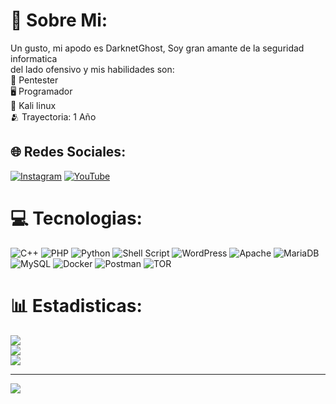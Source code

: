 # 💫 Sobre Mi:
Un gusto, mi apodo es DarknetGhost, Soy gran amante de la seguridad informatica<br>del lado ofensivo y mis habilidades son:<br>🔴 Pentester <br>🖥️ Programador <br>🐧 Kali linux<br>🫂 Trayectoria: 1 Año<br>


## 🌐 Redes Sociales:
[![Instagram](https://img.shields.io/badge/Instagram-%23E4405F.svg?logo=Instagram&logoColor=white)](https://instagram.com/https://www.instagram.com/darknetghost58/) [![YouTube](https://img.shields.io/badge/YouTube-%23FF0000.svg?logo=YouTube&logoColor=white)](https://youtube.com/@https://www.youtube.com/channel/UC1cdgQxR7gE6MXObZIrbdpg) 

# 💻 Tecnologias:
![C++](https://img.shields.io/badge/c++-%2300599C.svg?style=for-the-badge&logo=c%2B%2B&logoColor=white) ![PHP](https://img.shields.io/badge/php-%23777BB4.svg?style=for-the-badge&logo=php&logoColor=white) ![Python](https://img.shields.io/badge/python-3670A0?style=for-the-badge&logo=python&logoColor=ffdd54) ![Shell Script](https://img.shields.io/badge/shell_script-%23121011.svg?style=for-the-badge&logo=gnu-bash&logoColor=white) ![WordPress](https://img.shields.io/badge/WordPress-%23117AC9.svg?style=for-the-badge&logo=WordPress&logoColor=white) ![Apache](https://img.shields.io/badge/apache-%23D42029.svg?style=for-the-badge&logo=apache&logoColor=white) ![MariaDB](https://img.shields.io/badge/MariaDB-003545?style=for-the-badge&logo=mariadb&logoColor=white) ![MySQL](https://img.shields.io/badge/mysql-%2300000f.svg?style=for-the-badge&logo=mysql&logoColor=white) ![Docker](https://img.shields.io/badge/docker-%230db7ed.svg?style=for-the-badge&logo=docker&logoColor=white) ![Postman](https://img.shields.io/badge/Postman-FF6C37?style=for-the-badge&logo=postman&logoColor=white) ![TOR](https://img.shields.io/badge/tor-%237E4798.svg?style=for-the-badge&logo=tor-project&logoColor=white)
# 📊 Estadisticas:
![](https://github-readme-stats.vercel.app/api?username=DarknetGhost&theme=dark&hide_border=false&include_all_commits=false&count_private=false)<br/>
![](https://github-readme-streak-stats.herokuapp.com/?user=DarknetGhost&theme=dark&hide_border=false)<br/>
![](https://github-readme-stats.vercel.app/api/top-langs/?username=DarknetGhost&theme=dark&hide_border=false&include_all_commits=false&count_private=false&layout=compact)

---
[![](https://visitcount.itsvg.in/api?id=DarknetGhost&icon=0&color=0)](https://visitcount.itsvg.in)

<!-- Proudly created with GPRM ( https://gprm.itsvg.in ) -->
